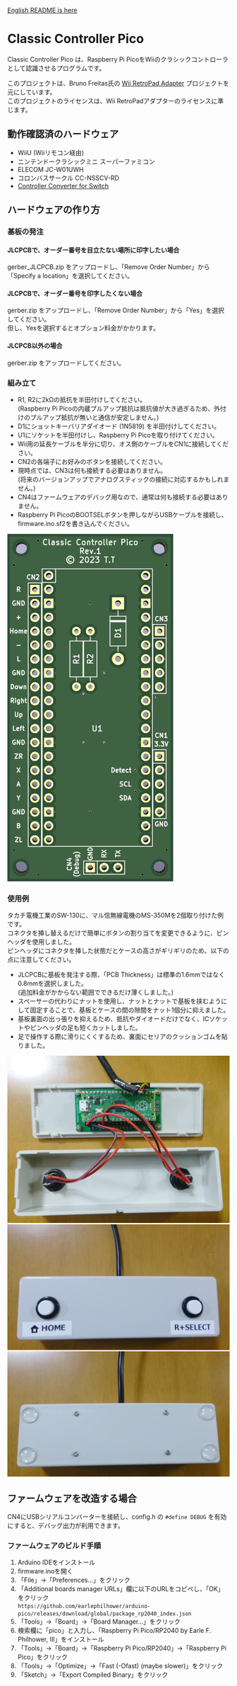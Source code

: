 ﻿[English README is here](README.md)

# Classic Controller Pico

Classic Controller Pico は、Raspberry Pi PicoをWiiのクラシックコントローラとして認識させるプログラムです。

このプロジェクトは、Bruno Freitas氏の [Wii RetroPad Adapter](https://github.com/bootsector/wii-retropad-adapter) プロジェクトを元にしています。<BR>
このプロジェクトのライセンスは、Wii RetroPadアダプターのライセンスに準じます。

## 動作確認済のハードウェア

* WiiU (Wiiリモコン経由)
* ニンテンドークラシックミニ スーパーファミコン
* ELECOM JC-W01UWH
* コロンバスサークル CC-NSSCV-RD
* [Controller Converter for Switch](https://github.com/tt3333/ControllerConverterForSwitch)

## ハードウェアの作り方

### 基板の発注

#### JLCPCBで、オーダー番号を目立たない場所に印字したい場合

gerber_JLCPCB.zip をアップロードし、「Remove Order Number」から「Specify a location」を選択してください。

#### JLCPCBで、オーダー番号を印字したくない場合

gerber.zip をアップロードし、「Remove Order Number」から「Yes」を選択してください。<BR>
但し、Yesを選択するとオプション料金がかかります。

#### JLCPCB以外の場合

gerber.zip をアップロードしてください。

### 組み立て

* R1, R2に2kΩの抵抗を半田付けしてください。<BR>
  (Raspberry Pi Picoの内蔵プルアップ抵抗は抵抗値が大き過ぎるため、外付けのプルアップ抵抗が無いと通信が安定しません。)
* D1にショットキーバリアダイオード (1N5819) を半田付けしてください。
* U1にソケットを半田付けし、Raspberry Pi Picoを取り付けてください。
* Wii用の延長ケーブルを半分に切り、オス側のケーブルをCN1に接続してください。
* CN2の各端子にお好みのボタンを接続してください。
* 現時点では、CN3は何も接続する必要はありません。<BR>
  (将来のバージョンアップでアナログスティックの接続に対応するかもしれません。)
* CN4はファームウェアのデバッグ用なので、通常は何も接続する必要はありません。
* Raspberry Pi PicoのBOOTSELボタンを押しながらUSBケーブルを接続し、firmware.ino.sf2を書き込んでください。

![PCB](doc/PCB.png)

### 使用例

タカチ電機工業のSW-130に、マル信無線電機のMS-350Mを2個取り付けた例です。<BR>
コネクタを挿し替えるだけで簡単にボタンの割り当てを変更できるように、ピンヘッダを使用しました。<BR>
ピンヘッダにコネクタを挿した状態だとケースの高さがギリギリのため、以下の点に注意してください。

* JLCPCBに基板を発注する際、「PCB Thickness」は標準の1.6mmではなく0.8mmを選択しました。<BR>
  (追加料金がかからない範囲でできるだけ薄くしました。)
* スペーサーの代わりにナットを使用し、ナットとナットで基板を挟むようにして固定することで、基板とケースの間の隙間をナット1個分に抑えました。
* 基板裏面の出っ張りを抑えるため、抵抗やダイオードだけでなく、ICソケットやピンヘッダの足も短くカットしました。
* 足で操作する際に滑りにくくするため、裏面にセリアのクッションゴムを貼りました。

![assembly](doc/assembly.jpg)
![top](doc/top.jpg)
![bottom](doc/bottom.jpg)

## ファームウェアを改造する場合

CN4にUSBシリアルコンバーターを接続し、config.h の `#define DEBUG` を有効にすると、デバッグ出力が利用できます。

### ファームウェアのビルド手順

1. Arduino IDEをインストール
2. firmware.inoを開く
3. 「File」→「Preferences...」をクリック
4. 「Additional boards manager URLs」欄に以下のURLをコピペし、「OK」をクリック<br>
   `https://github.com/earlephilhower/arduino-pico/releases/download/global/package_rp2040_index.json`
5. 「Tools」→「Board」→「Board Manager...」をクリック
6. 検索欄に「pico」と入力し、「Raspberry Pi Pico/RP2040 by Earle F. Philhower, III」をインストール
7. 「Tools」→「Board」→「Raspberry Pi Pico/RP2040」→「Raspberry Pi Pico」をクリック
8. 「Tools」→「Optimize」→「Fast (-Ofast) (maybe slower)」をクリック
9. 「Sketch」→「Export Compiled Binary」をクリック

